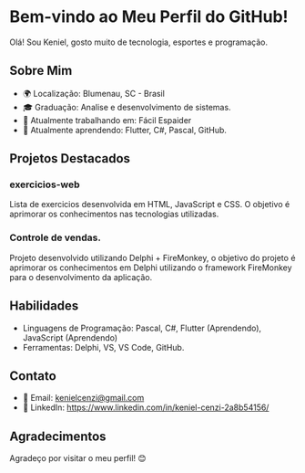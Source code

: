 # Bem-vindo ao Meu Perfil do GitHub!

Olá! Sou Keniel, gosto muito de tecnologia, esportes e programação. 

## Sobre Mim

- 🌍 Localização: Blumenau, SC - Brasil
- 🎓 Graduação: Analise e desenvolvimento de sistemas.
- 💼 Atualmente trabalhando em: Fácil Espaider
- 🌱 Atualmente aprendendo: Flutter, C#, Pascal, GitHub.

## Projetos Destacados

### exercicios-web

Lista de exercicios desenvolvida em HTML, JavaScript e CSS. O objetivo é aprimorar os conhecimentos nas tecnologias utilizadas.

### Controle de vendas.

Projeto desenvolvido utilizando Delphi + FireMonkey, o objetivo do projeto é aprimorar os conhecimentos em Delphi utilizando o framework FireMonkey para o desenvolvimento da aplicação.

## Habilidades

- Linguagens de Programação: Pascal, C#, Flutter (Aprendendo), JavaScript (Aprendendo)
- Ferramentas: Delphi, VS, VS Code, GitHub.

## Contato

- 📧 Email: kenielcenzi@gmail.com
- 💼 LinkedIn: https://www.linkedin.com/in/keniel-cenzi-2a8b54156/

## Agradecimentos

Agradeço por visitar o meu perfil! 😊
